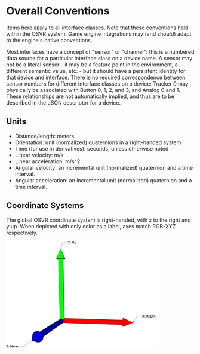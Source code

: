 # Overall Conventions

Items here apply to all interface classes. Note that these conventions hold within the OSVR system. Game engine integrations may (and should) adapt to the engine's native conventions.

Most interfaces have a concept of "sensor" or "channel": this is a numbered data source for a particular interface class on a device name. A sensor may not be a literal sensor - it may be a feature point in the environment, a different semantic value, etc. - but it should have a persistent identity for that device and interface. There is no required correspondence between sensor numbers for different interface classes on a device: Tracker 0 may physically be associated with Button 0, 1, 2, and 3, and Analog 0 and 1. These relationships are not automatically implied, and thus are to be described in the JSON descriptor for a device.

## Units

- Distance/length: meters
- Orientation: unit (normalized) quaternions in a right-handed system
- Time (for use in derivatives): seconds, unless otherwise noted
- Linear velocity: m/s
- Linear acceleration: m/s^2
- Angular velocity: an incremental unit (normalized) quaternion and a time interval.
- Angular acceleration: an incremental unit (normalized) quaternion and a time interval.

## Coordinate Systems
The global OSVR coordinate system is right-handed, with _x_ to the right and _y_ up. When depicted with only color as a label, axes match RGB-XYZ respectively.

![World Coordinate System](world-axes.png)
